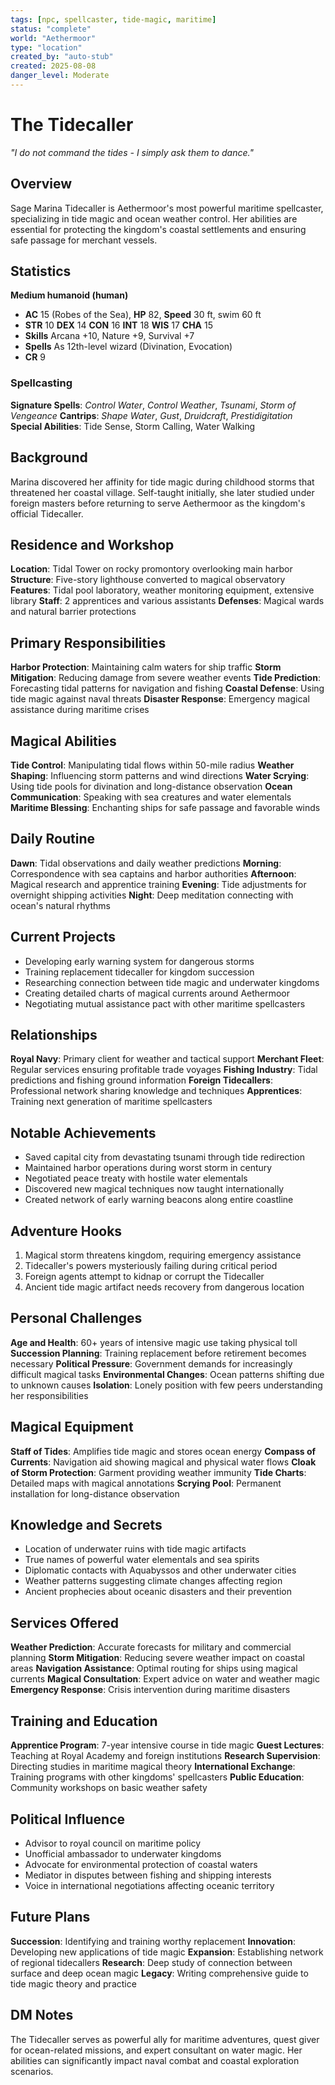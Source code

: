 ```yaml
---
tags: [npc, spellcaster, tide-magic, maritime]
status: "complete"
world: "Aethermoor"
type: "location"
created_by: "auto-stub"
created: 2025-08-08
danger_level: Moderate
---
```


# The Tidecaller

*"I do not command the tides - I simply ask them to dance."*

## Overview
Sage Marina Tidecaller is Aethermoor's most powerful maritime spellcaster, specializing in tide magic and ocean weather control. Her abilities are essential for protecting the kingdom's coastal settlements and ensuring safe passage for merchant vessels.

## Statistics
**Medium humanoid (human)**
- **AC** 15 (Robes of the Sea), **HP** 82, **Speed** 30 ft, swim 60 ft
- **STR** 10 **DEX** 14 **CON** 16 **INT** 18 **WIS** 17 **CHA** 15
- **Skills** Arcana +10, Nature +9, Survival +7
- **Spells** As 12th-level wizard (Divination, Evocation)
- **CR** 9

### Spellcasting
**Signature Spells**: *Control Water*, *Control Weather*, *Tsunami*, *Storm of Vengeance*
**Cantrips**: *Shape Water*, *Gust*, *Druidcraft*, *Prestidigitation*
**Special Abilities**: Tide Sense, Storm Calling, Water Walking

## Background
Marina discovered her affinity for tide magic during childhood storms that threatened her coastal village. Self-taught initially, she later studied under foreign masters before returning to serve Aethermoor as the kingdom's official Tidecaller.

## Residence and Workshop
**Location**: Tidal Tower on rocky promontory overlooking main harbor
**Structure**: Five-story lighthouse converted to magical observatory
**Features**: Tidal pool laboratory, weather monitoring equipment, extensive library
**Staff**: 2 apprentices and various assistants
**Defenses**: Magical wards and natural barrier protections

## Primary Responsibilities
**Harbor Protection**: Maintaining calm waters for ship traffic
**Storm Mitigation**: Reducing damage from severe weather events
**Tide Prediction**: Forecasting tidal patterns for navigation and fishing
**Coastal Defense**: Using tide magic against naval threats
**Disaster Response**: Emergency magical assistance during maritime crises

## Magical Abilities
**Tide Control**: Manipulating tidal flows within 50-mile radius
**Weather Shaping**: Influencing storm patterns and wind directions
**Water Scrying**: Using tide pools for divination and long-distance observation
**Ocean Communication**: Speaking with sea creatures and water elementals
**Maritime Blessing**: Enchanting ships for safe passage and favorable winds

## Daily Routine
**Dawn**: Tidal observations and daily weather predictions
**Morning**: Correspondence with sea captains and harbor authorities
**Afternoon**: Magical research and apprentice training
**Evening**: Tide adjustments for overnight shipping activities
**Night**: Deep meditation connecting with ocean's natural rhythms

## Current Projects
- Developing early warning system for dangerous storms
 - Training replacement tidecaller for kingdom succession
- Researching connection between tide magic and underwater kingdoms
- Creating detailed charts of magical currents around Aethermoor
- Negotiating mutual assistance pact with other maritime spellcasters

## Relationships
**Royal Navy**: Primary client for weather and tactical support
**Merchant Fleet**: Regular services ensuring profitable trade voyages
**Fishing Industry**: Tidal predictions and fishing ground information
**Foreign Tidecallers**: Professional network sharing knowledge and techniques
**Apprentices**: Training next generation of maritime spellcasters

## Notable Achievements
- Saved capital city from devastating tsunami through tide redirection
 - Maintained harbor operations during worst storm in century
- Negotiated peace treaty with hostile water elementals
- Discovered new magical techniques now taught internationally
- Created network of early warning beacons along entire coastline

## Adventure Hooks
1. Magical storm threatens kingdom, requiring emergency assistance
2. Tidecaller's powers mysteriously failing during critical period
3. Foreign agents attempt to kidnap or corrupt the Tidecaller
4. Ancient tide magic artifact needs recovery from dangerous location

## Personal Challenges
**Age and Health**: 60+ years of intensive magic use taking physical toll
**Succession Planning**: Training replacement before retirement becomes necessary
**Political Pressure**: Government demands for increasingly difficult magical tasks
**Environmental Changes**: Ocean patterns shifting due to unknown causes
**Isolation**: Lonely position with few peers understanding her responsibilities

## Magical Equipment
**Staff of Tides**: Amplifies tide magic and stores ocean energy
**Compass of Currents**: Navigation aid showing magical and physical water flows
**Cloak of Storm Protection**: Garment providing weather immunity
**Tide Charts**: Detailed maps with magical annotations
**Scrying Pool**: Permanent installation for long-distance observation

## Knowledge and Secrets
- Location of underwater ruins with tide magic artifacts
 - True names of powerful water elementals and sea spirits
- Diplomatic contacts with Aquabyssos and other underwater cities
- Weather patterns suggesting climate changes affecting region
- Ancient prophecies about oceanic disasters and their prevention

## Services Offered
**Weather Prediction**: Accurate forecasts for military and commercial planning
**Storm Mitigation**: Reducing severe weather impact on coastal areas
**Navigation Assistance**: Optimal routing for ships using magical currents
**Magical Consultation**: Expert advice on water and weather magic
**Emergency Response**: Crisis intervention during maritime disasters

## Training and Education
**Apprentice Program**: 7-year intensive course in tide magic
**Guest Lectures**: Teaching at Royal Academy and foreign institutions
**Research Supervision**: Directing studies in maritime magical theory
**International Exchange**: Training programs with other kingdoms' spellcasters
**Public Education**: Community workshops on basic weather safety

## Political Influence
- Advisor to royal council on maritime policy
 - Unofficial ambassador to underwater kingdoms
- Advocate for environmental protection of coastal waters
- Mediator in disputes between fishing and shipping interests
- Voice in international negotiations affecting oceanic territory

## Future Plans
**Succession**: Identifying and training worthy replacement
**Innovation**: Developing new applications of tide magic
**Expansion**: Establishing network of regional tidecallers
**Research**: Deep study of connection between surface and deep ocean magic
**Legacy**: Writing comprehensive guide to tide magic theory and practice

## DM Notes
The Tidecaller serves as powerful ally for maritime adventures, quest giver for ocean-related missions, and expert consultant on water magic. Her abilities can significantly impact naval combat and coastal exploration scenarios.